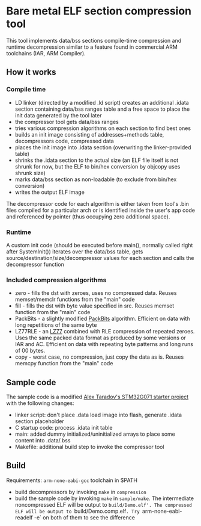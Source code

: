 # Bare metal ELF section compression tool

This tool implements data/bss sections compile-time compression and runtime decompression similar to a feature found in commercial ARM toolchains 
(IAR, ARM Compiler).

## How it works

### Compile time

* LD linker (directed by a modified .ld script) creates an additional .idata section containing data/bss ranges table and 
	a free space to place the init data generated by the tool later
* the compressor tool gets data/bss ranges
* tries various compression algorithms on each section to find best ones
* builds an init image consisting of addresses+methods table, decompressors code, compressed data
* places the init image into .idata section (overwriting the linker-provided table)
* shrinks the .idata section to the actual size (an ELF file itself is not shrunk for now, but the ELF to bin/hex conversion
	by objcopy uses shrunk size)
* marks data/bss section as non-loadable (to exclude from bin/hex conversion)
* writes the output ELF image

The decompressor code for each algorithm is either taken from tool's .bin files compiled for a particular arch or is identified 
inside the user's app code and referenced by pointer (thus occupying zero additional space).

### Runtime

A custom init code (should be executed before main(), normally called right after SystemInit()) iterates over the data/bss table,
gets source/destination/size/decompressor values for each section and calls the decompressor function

### Included compression algorithms

* zero - fills the dst<size> with zeroes, uses no compressed data. Reuses memset/memclr functions from the "main" code
* fill - fills the dst<size> with byte value specified in src. Reuses memset function from the "main" code
* PackBits - a slightly modified [PackBits](https://en.wikipedia.org/wiki/PackBits) algorithm. Efficient on data with long repetitions 
	of the same byte
* LZ77RLE - an [LZ77](https://en.wikipedia.org/wiki/LZ77_and_LZ78) combined with RLE compression of repeated zeroes. Uses the same 
	packed data format as produced by some versions or IAR and AC. Efficient on data with repeating byte patterns and long runs of 00 bytes.
* copy - worst case, no compression, just copy the data as is. Reuses memcpy function from the "main" code

## Sample code

The sample code is a modified [Alex Taradov's STM32G071 starter project](https://github.com/ataradov/mcu-starter-projects/tree/master/stm32g071)
with the following changes:
* linker script: don't place .data load image into flash, generate .idata section placeholder
* C startup code: process .idata init table
* main: added dummy initialized/uninitialized arrays to place some content into .data/.bss
* Makefile: additional build step to invoke the compressor tool

## Build

Requirements: `arm-none-eabi-gcc` toolchain in $PATH
* build decompressors by invoking `make` in `compression`
* build the sample code by invoking `make` in `sample/make`.
  The intermediate noncompressed ELF will be output to `build/Demo.elf'.
  The compressed ELF will be output to `build/Demo.comp.elf`.
  Try `arm-none-eabi-readelf -e` on both of them to see the difference